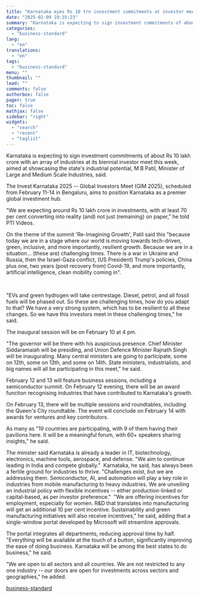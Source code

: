 ```yaml
---
title: "Karnataka eyes Rs 10 trn investment commitments at investor meet: Patil"
date: "2025-02-09 19:35:23"
summary: "Karnataka is expecting to sign investment commitments of about Rs 10 lakh crore with an array of industries at its biennial investor meet this week, aimed at showcasing the state's industrial potential, M B Patil, Minister of Large and Medium Scale Industries, said. The Invest Karnataka 2025 -- Global Investors..."
categories:
  - "business-standard"
lang:
  - "en"
translations:
  - "en"
tags:
  - "business-standard"
menu: ""
thumbnail: ""
lead: ""
comments: false
authorbox: false
pager: true
toc: false
mathjax: false
sidebar: "right"
widgets:
  - "search"
  - "recent"
  - "taglist"
---
```


Karnataka is expecting to sign investment commitments of about Rs 10 lakh crore with an array of industries at its biennial investor meet this week, aimed at showcasing the state's industrial potential, M B Patil, Minister of Large and Medium Scale Industries, said.

The Invest Karnataka 2025 -- Global Investors Meet (GIM 2025), scheduled from February 11-14 in Bengaluru, aims to position Karnataka as a premier global investment hub.

"We are expecting around Rs 10 lakh crore in investments, with at least 70 per cent converting into reality (and) not just (remaining) on paper," he told PTI Videos.

On the theme of the summit 'Re-Imagining Growth', Patil said this "because today we are in a stage where our world is moving towards tech-driven, green, inclusive, and more importantly, resilient growth. Because we are in a situation... (these are) challenging times. There is a war in Ukraine and Russia, then the Israel-Gaza conflict, (US President) Trump's policies, China plus one, two years (post recovery from) Covid-19, and more importantly, artificial intelligence, clean mobility coming in".

 

"EVs and green hydrogen will take centrestage. Diesel, petrol, and all fossil fuels will be phased out. So these are challenging times, how do you adapt to that? We have a very strong system, which has to be resilient to all these changes. So we have this investors meet in these challenging times," he said.

The inaugural session will be on February 10 at 4 pm.

"The governor will be there with his auspicious presence. Chief Minister Siddaramaiah will be presiding, and Union Defence Minister Rajnath Singh will be inaugurating. Many central ministers are going to participate, some on 12th, some on 13th, and some on 14th. State ministers, industrialists, and big names will all be participating in this meet," he said.

February 12 and 13 will feature business sessions, including a semiconductor summit. On February 12 evening, there will be an award function recognising industries that have contributed to Karnataka's growth.

On February 13, there will be multiple sessions and roundtables, including the Queen's City roundtable. The event will conclude on February 14 with awards for ventures and key contributors.

As many as "19 countries are participating, with 9 of them having their pavilions here. It will be a meaningful forum, with 60+ speakers sharing insights," he said.

The minister said Karnataka is already a leader in IT, biotechnology, electronics, machine tools, aerospace, and defense. "We aim to continue leading in India and compete globally." 
Karnataka, he said, has always been a fertile ground for industries to thrive. "Challenges exist, but we are addressing them. Semiconductor, AI, and automation will play a key role in industries from mobile manufacturing to heavy industries. We are unveiling an industrial policy with flexible incentives -- either production-linked or capital-based, as per investor preference." 
"We are offering incentives for employment, especially for women. R&D that translates into manufacturing will get an additional 10 per cent incentive. Sustainability and green manufacturing initiatives will also receive incentives," he said, adding that a single-window portal developed by Microsoft will streamline approvals.

The portal integrates all departments, reducing approval time by half. "Everything will be available at the touch of a button, significantly improving the ease of doing business. Karnataka will be among the best states to do business," he said.

"We are open to all sectors and all countries. We are not restricted to any one industry -- our doors are open for investments across sectors and geographies," he added.

[business-standard](https://www.business-standard.com/economy/news/karnataka-eyes-rs-10-trn-investment-commitments-at-investor-meet-patil-125020900363_1.html)
